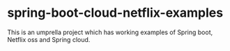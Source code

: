 # spring-boot-cloud-netflix-examples

This is an umprella project which has working examples of Spring boot, Netflix oss and Spring cloud.

